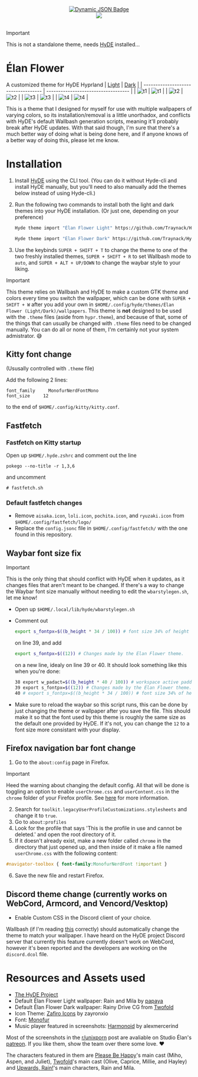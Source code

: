 <div align = center>
    <a href="https://discord.gg/AYbJ9MJez7">
        <img alt="Dynamic JSON Badge" src="https://img.shields.io/badge/dynamic/json?url=https%3A%2F%2Fdiscordapp.com%2Fapi%2Finvites%2FmT5YqjaJFh%3Fwith_counts%3Dtrue&query=%24.approximate_member_count&suffix=%20members&style=for-the-badge&logo=discord&logoSize=auto&label=The%20HyDe%20Project&labelColor=ebbcba&color=c79bf0">  
    </a>
</div>
<div align = center><img src="https://raw.githubusercontent.com/prasanthrangan/hyprdots/main/Source/assets/hyde_banner.png"><br><br></div>

> [!IMPORTANT]
> This is not a standalone theme, needs [HyDE](https://github.com/HyDE-Project/HyDE) installed...

# Élan Flower
A customized theme for HyDE Hyprland
| [Light](https://github.com/Traynack/HyDE-Elan-Light) | [Dark](https://github.com/Traynack/HyDE-Elan-Dark) |
| ----------------------------------- | ----------------------------------- |
| ![t1](https://github.com/Traynack/HyDE-Elan-Light/blob/main/screenshots/screenshot1.png) | ![t1](https://github.com/Traynack/HyDE-Elan-Dark/blob/main/screenshots/screenshot1.png) |
| ![t2](https://github.com/Traynack/HyDE-Elan-Light/blob/main/screenshots/screenshot2.png) | ![t2](https://github.com/Traynack/HyDE-Elan-Dark/blob/main/screenshots/screenshot2.png) |
| ![t3](https://github.com/Traynack/HyDE-Elan-Light/blob/main/screenshots/screenshot3.png) | ![t3](https://github.com/Traynack/HyDE-Elan-Dark/blob/main/screenshots/screenshot3.png) |
| ![t4](https://github.com/Traynack/HyDE-Elan-Light/blob/main/screenshots/screenshot4.png) | ![t4](https://github.com/Traynack/HyDE-Elan-Dark/blob/main/screenshots/screenshot4.png) |



This is a theme that I designed for myself for use with multiple wallpapers of varying colors, so its installation/removal is a little unorthadox, and conflicts with HyDE's default Wallbash generation scripts, meaning it'll probably break after HyDE updates. With that said though, I'm sure that there's a much better way of doing what is being done here, and if anyone knows of a better way of doing this, please let me know.

# Installation
1. Install [HyDE](https://hydeproject.pages.dev/guides/cli/#installation) using the CLI tool. (You can do it without Hyde-cli and install HyDE manually, but you'll need to also manually add the themes below instead of using Hyde-cli.)
2. Run the following two commands to install both the light and dark themes into your HyDE installation. (Or just one, depending on your preference)

   ```sh
   Hyde theme import "Élan Flower Light" https://github.com/Traynack/HyDE-Elan-Light
   ```
   
   ```sh
   Hyde theme import "Élan Flower Dark" https://github.com/Traynack/HyDE-Elan-Dark
   ```
3. Use the keybinds `SUPER + SHIFT + T` to change the theme to one of the two freshly installed themes, `SUPER + SHIFT + R` to set Wallbash mode to `auto`, and `SUPER + ALT + UP/DOWN` to change the waybar style to your liking.

> [!IMPORTANT]
> This theme relies on Wallbash and HyDE to make a custom GTK theme and colors every time you switch the wallpaper, which can be done with `SUPER + SHIFT + W` after you add your own in `$HOME/.config/hyde/themes/Élan Flower (Light/Dark)/wallpapers`. This theme is **not** designed to be used with the `.theme` files (aside from `hypr.theme`), and because of that, some of the things that can usually be changed with `.theme` files need to be changed manually. You can do all or none of them, I'm certainly not your system admistrator. 😅

## Kitty font change
(Ususally controlled with `.theme` file) 

Add the following 2 lines:
```
font_family     MonofurNerdFontMono
font_size     12
```
to the end of `$HOME/.config/kitty/kitty.conf`.

## Fastfetch
### Fastfetch on Kitty startup
Open up `$HOME/.hyde.zshrc` and comment out the line 
```
pokego --no-title -r 1,3,6
```
and uncomment
```
# fastfetch.sh
```
### Default fastfetch changes
* Remove `aisaka.icon`, `loli.icon`, `pochita.icon`, and `ryuzaki.icon` from `$HOME/.config/fastfetch/logo/`
* Replace the `config.jsonc` file in `$HOME/.config/fastfetch/` with the one found in this repository.

## Waybar font size fix
> [!IMPORTANT]
> This is the only thing that should conflict with HyDE when it updates, as it changes files that aren't meant to be changed. If there's a way to change the Waybar font size manually without needing to edit the `wbarstylegen.sh`, let me know!

* Open up `$HOME/.local/lib/hyde/wbarstylegen.sh`
* Comment out
  
  ```sh
  export s_fontpx=$((b_height * 34 / 100)) # font size 34% of height
  ```
  
  on line 39, and add
  
  ```sh
  export s_fontpx=$((12)) # Changes made by the Élan Flower theme.
  ```
  
  on a new line, idealy on line 39 or 40. It should look something like this when you're done:
  
  ```sh
  38 export w_padact=$((b_height * 40 / 100)) # workspace active padding 40% of height
  39 export s_fontpx=$((12)) # Changes made by the Élan Flower theme.
  40 # export s_fontpx=$((b_height * 34 / 100)) # font size 34% of height
  ```
* Make sure to reload the waybar so this script runs, this can be done by just changing the theme or wallpaper after you save the file. This should make it so that the font used by this theme is roughly the same size as the default one provided by HyDE. If it's not, you can change the ``12`` to a font size more consistant with your display.

## Firefox navigation bar font change
1. Go to the `about:config` page in Firefox.

> [!IMPORTANT]
> Heed the warning about changing the default config. All that will be done is toggling an option to enable `userChrome.css` and `userContent.css` in the `chrome` folder of your Firefox profile. See [here](https://support.mozilla.org/si/questions/1335097) for more information.

2. Search for `toolkit.legacyUserProfileCustomizations.stylesheets` and change it to `true`.
3. Go to `about:profiles`
4. Look for the profile that says 'This is the profile in use and cannot be deleted.' and open the root directory of it.
5. If it doesn't already exist, make a new folder called `chrome` in the directory that just opened up, and then inside of it make a file named `userChrome.css` with the following content:
```css
#navigator-toolbox { font-family:MonofurNerdFont !important }
```
6. Save the new file and restart Firefox.

## Discord theme change (currently works on WebCord, Armcord, and Vencord/Vesktop)
* Enable Custom CSS in the Discord client of your choice.

Wallbash (if I'm reading [this](https://github.com/HyDE-Project/HyDE/blob/master/Configs/.config/hyde/wallbash/scripts/discord.sh) correctly) should automatically change the theme to match your wallpaper. I have heard on the HyDE project Discord server that currently this feature currently doesn't work on WebCord, however it's been reported and the developers are working on the `discord.dcol` file.

# Resources and Assets used
* [The HyDE Project](https://github.com/HyDE-Project)
* Default Élan Flower Light wallpaper: Rain and Mila by [papaya](https://bsky.app/profile/papaira.bsky.social/post/3lirhjvisu22u)
* Default Élan Flower Dark wallpaper: Rainy Drive CG from [Twofold](https://store.steampowered.com/app/1749770/Twofold/)
* Icon Theme: [Zafiro Icons](https://www.gnome-look.org/p/1209330) by zayronxio
* Font: [Monofur](https://www.nerdfonts.com/font-downloads)
* Music player featured in screenshots: [Harmonoid](https://github.com/harmonoid/harmonoid) by alexmercerind
  
Most of the screenshots in the [r/unixporn](https://www.reddit.com/r/unixporn/comments/1iw3wiq/hyprland_customized_hyde_i_cant_choose_just_one/) post are avaliable on Studio Élan's [patreon](https://www.patreon.com/vnstudioelan). If you like them, show the team over there some love. ❤

The characters featured in them are [Please Be Happy](https://store.steampowered.com/app/844670/Please_Be_Happy/)'s main cast (Miho, Aspen, and Juliet), [Twofold](https://store.steampowered.com/app/1749770/Twofold/)'s main cast (Olive, Caprice, Millie, and Hayley) and [Upwards, Rain!](https://vnstudioelan.itch.io/upwards-rain)'s main characters, Rain and Mila.
